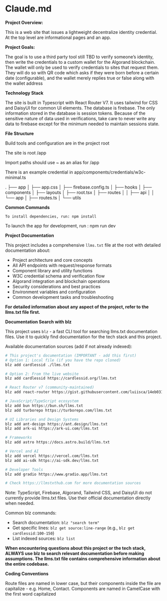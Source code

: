 # Claude.md

**Project Overview:** 

This is a web site that issues a lightweight decentralize identity credential. At the top level are informational pages and an app.

**Project Goals:** 

The goal is to use a third party tool still TBD to verify someone’s identity, then write the credentials to a custom wallet for the Algorand blockchain. The wallet will only be used to verify credentials to sites that request them. They will do so with QR code which asks if they were born before a certain date (configurable), and the wallet merely replies true or false along with the wallet address

**Technology Stack**

The site is built in Typescript with React Router V7. It uses tailwind for CSS and DaisyUI for common UI elements. The database is firebase. The only information stored in the database is session tokens. Because of the sensitive nature of data used in verifications, take care to never write any data to firebase except for the minimum needed to maintain sessions state.

**File Structure**

Build tools and configuration are in the project root

The site is root /app

Import paths should use ~ as an alias for /app

There is an example credential in app/components/credentials/w3c-minimal.ts

.
├── app
│ ├── app.css
│ ├── firebase.config.ts
│ ├── hooks
│ ├── components
│ ├── layouts
│ ├── root.tsx
│ ├── routes
│ │ ├── api
│ │ └── app
│ ├── routes.ts
│ └── utils

**Common Commands**

`To install dependencies, run: npm install`

To launch the app for development, run : npm run dev

**Project Documentation**

This project includes a comprehensive `llms.txt` file at the root with detailed documentation about:
- Project architecture and core concepts
- All API endpoints with request/response formats
- Component library and utility functions
- W3C credential schema and verification flow
- Algorand integration and blockchain operations
- Security considerations and best practices
- Environment variables and configuration
- Common development tasks and troubleshooting

**For detailed information about any aspect of the project, refer to the llms.txt file first.**

**Documentation Search with blz**

This project uses `blz` - a fast CLI tool for searching llms.txt documentation files. Use it to quickly find documentation for the tech stack and this project.

Available documentation sources (add if not already indexed):

```bash
# This project's documentation (IMPORTANT - add this first)
# Option 1: Local file (if you have the repo cloned)
blz add cardlessid ./llms.txt

# Option 2: From the live website
blz add cardlessid https://cardlessid.org/llms.txt

# React Router v7 (community-maintained)
blz add react-router https://gist.githubusercontent.com/luiisca/14eb031a892163502e66adb687ba6728/raw/27437452506bec6764d3bf9391a80eed94a53826/ReactRouter_LLMs.txt

# JavaScript/TypeScript ecosystem
blz add bun https://bun.sh/llms.txt
blz add turborepo https://turborepo.com/llms.txt

# UI Libraries and Design Systems
blz add ant-design https://ant.design/llms.txt
blz add ark-ui https://ark-ui.com/llms.txt

# Frameworks
blz add astro https://docs.astro.build/llms.txt

# Vercel and AI
blz add vercel https://vercel.com/llms.txt
blz add ai-sdk https://ai-sdk.dev/llms.txt

# Developer Tools
blz add gradio https://www.gradio.app/llms.txt

# Check https://llmstxthub.com for more documentation sources
```

Note: TypeScript, Firebase, Algorand, Tailwind CSS, and DaisyUI do not currently provide llms.txt files. Use their official documentation directly when needed.

Common blz commands:

- Search documentation: `blz "search term"`
- Get specific lines: `blz get source:line-range` (e.g., `blz get cardlessid:100-150`)
- List indexed sources: `blz list`

**When encountering questions about this project or the tech stack, ALWAYS use blz to search relevant documentation before making assumptions. The llms.txt file contains comprehensive information about the entire codebase.**

**Coding Conventions**

Route files are named in lower case, but their components inside the file are capitalize - e.g. Home, Contact. Components are named in CamelCase with the first word capitalized
